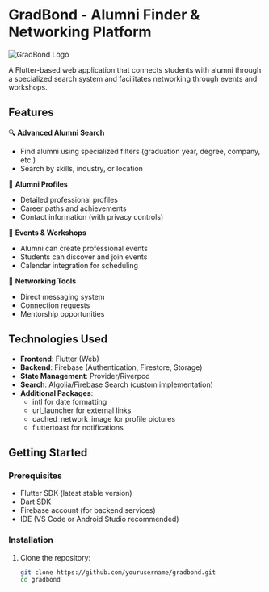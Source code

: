 # GradBond - Alumni Finder & Networking Platform

![GradBond Logo](https://via.placeholder.com/150x50?text=GradBond) <!-- Replace with actual logo -->

A Flutter-based web application that connects students with alumni through a specialized search system and facilitates networking through events and workshops.

## Features

🔍 **Advanced Alumni Search**  
- Find alumni using specialized filters (graduation year, degree, company, etc.)
- Search by skills, industry, or location

🎯 **Alumni Profiles**  
- Detailed professional profiles
- Career paths and achievements
- Contact information (with privacy controls)

📅 **Events & Workshops**  
- Alumni can create professional events
- Students can discover and join events
- Calendar integration for scheduling

🤝 **Networking Tools**  
- Direct messaging system
- Connection requests
- Mentorship opportunities

## Technologies Used

- **Frontend**: Flutter (Web)
- **Backend**: Firebase (Authentication, Firestore, Storage)
- **State Management**: Provider/Riverpod
- **Search**: Algolia/Firebase Search (custom implementation)
- **Additional Packages**: 
  - intl for date formatting
  - url_launcher for external links
  - cached_network_image for profile pictures
  - fluttertoast for notifications

## Getting Started

### Prerequisites

- Flutter SDK (latest stable version)
- Dart SDK
- Firebase account (for backend services)
- IDE (VS Code or Android Studio recommended)

### Installation

1. Clone the repository:
   ```bash
   git clone https://github.com/yourusername/gradbond.git
   cd gradbond